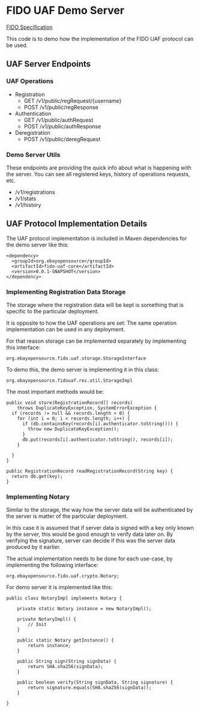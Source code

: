 # FIDO UAF Demo Server
[FIDO Specification](http://fidoalliance.org/specifications/download)

This code is to demo how the implementation of the FIDO UAF protocol can be used.
## UAF Server Endpoints
### UAF Operations
- Registration
  - GET /v1/public/regRequest/{username}
  - POST /v1/public/regResponse
- Authentication
  - GET /v1/public/authRequest
  - POST /v1/public/authResponse
- Deregistration
  - POST /v1/public/deregRequest

### Demo Server Utils
These endpoints are providing the quick info about what is happening with the server. You can see all registered keys, history of operations requests, etc.
- /v1/registrations
- /v1/stats
- /v1/history

## UAF Protocol Implementation Details
The UAF protocol implementation is included in Maven dependencies for the demo server like this:
```
<dependency>
  <groupId>org.ebayopensource</groupId>
  <artifactId>fido-uaf-core</artifactId>
  <version>0.0.1-SNAPSHOT</version>
</dependency>
```
### Implementing Registration Data Storage
The storage where the registration data will be kept is something that is specific to the particular deployment.

It is opposite to how the UAF operations are set: The same operation implementation can be used in any deployment.

For that reason storage can be implemented separately by implementing this interface:
```
org.ebayopensource.fido.uaf.storage.StorageInterface
```
To demo this, the demo server is implementing it in this class:
```
org.ebayopensource.fidouaf.res.util.StorageImpl
```
The most important methods would be:
```
public void store(RegistrationRecord[] records)
    throws DuplicateKeyException, SystemErrorException {
  if (records != null && records.length > 0) {
    for (int i = 0; i < records.length; i++) {
      if (db.containsKey(records[i].authenticator.toString())) {
        throw new DuplicateKeyException();
      }
      db.put(records[i].authenticator.toString(), records[i]);
    }

  }
}

public RegistrationRecord readRegistrationRecord(String key) {
  return db.get(key);
}
```
### Implementing Notary
Similar to the storage, the way how the server data will be authenticated by the server is matter of the particular deployment.

In this case it is assumed that if server data is signed with a key only known by the server, this would be good enough to verify data later on. By verifying the signature, server can decide if this was the server data produced by it earlier.

The actual implementation needs to be done for each use-case, by implementing the following interface:
```
org.ebayopensource.fido.uaf.crypto.Notary;
```
For demo server it is implemented like this:
```
public class NotaryImpl implements Notary {

	private static Notary instance = new NotaryImpl();

	private NotaryImpl() {
		// Init
	}

	public static Notary getInstance() {
		return instance;
	}

	public String sign(String signData) {
		return SHA.sha256(signData);
	}

	public boolean verify(String signData, String signature) {
		return signature.equals(SHA.sha256(signData));
	}

}
```
